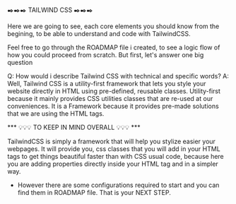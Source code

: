 ✒️✒️✒️  TAILWIND CSS  ✒️✒️✒️

Here we are going to see, each core elements you should know from the begining, to be able to understand and code with TailwindCSS.

Feel free to go through the ROADMAP file i created, to see a logic flow of how you could proceed from scratch.
But first, let's answer one big question

Q: How would i describe Tailwind CSS with technical and specific words?
A: Well, Tailwind CSS is a utility-first framework that lets you style your website directly in HTML using pre-defined, reusable classes. Utility-first because it mainly provides CSS utilities classes that are re-used at our conveniences. It is a Framework because it provides pre-made solutions that we are using the HTML tags.


*** 💡💡💡 TO KEEP IN MIND OVERALL 💡💡💡 ***

TailwindCSS is simply a framework that will help you stylize easier your webpages. It will provide you, css classes that you will add in your HTML tags to get things beautiful faster than with CSS usual code, because here you are adding properties directly inside your HTML tag and in a simpler way.
- However there are some configurations required to start and you can find them in ROADMAP file. That is your NEXT STEP.
